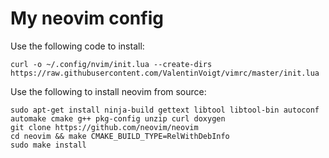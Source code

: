 # My neovim config

Use the following code to install:

```
curl -o ~/.config/nvim/init.lua --create-dirs https://raw.githubusercontent.com/ValentinVoigt/vimrc/master/init.lua
```

Use the following to install neovim from source:

```
sudo apt-get install ninja-build gettext libtool libtool-bin autoconf automake cmake g++ pkg-config unzip curl doxygen
git clone https://github.com/neovim/neovim
cd neovim && make CMAKE_BUILD_TYPE=RelWithDebInfo
sudo make install
```
